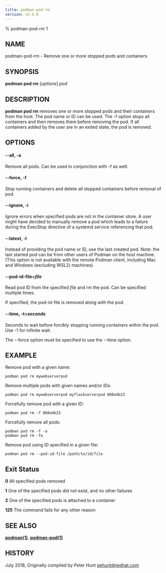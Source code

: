 ```yaml
---
title: podman-pod-rm
version: v5.5.0
---
```


% podman-pod-rm 1

## NAME
podman\-pod\-rm - Remove one or more stopped pods and containers

## SYNOPSIS
**podman pod rm** [*options*] *pod*

## DESCRIPTION
**podman pod rm** removes one or more stopped pods and their containers from the host.  The pod name or ID can be used. The \-f option stops all containers and then removes them before removing the pod. If all containers added by the user are in an exited state, the pod is removed.

## OPTIONS

#### **--all**, **-a**

Remove all pods.  Can be used in conjunction with \-f as well.

#### **--force**, **-f**

Stop running containers and delete all stopped containers before removal of pod.


[//]: # (BEGIN included file options/ignore.md)
#### **--ignore**, **-i**

Ignore errors when specified pods are not in the container store.  A user
might have decided to manually remove a pod which leads to a failure
during the ExecStop directive of a systemd service referencing that pod.

[//]: # (END   included file options/ignore.md)


[//]: # (BEGIN included file options/latest.md)
#### **--latest**, **-l**

Instead of providing the pod name or ID, use the last created pod.
Note: the last started pod can be from other users of Podman on the host machine.
(This option is not available with the remote Podman client, including Mac and Windows
(excluding WSL2) machines)

[//]: # (END   included file options/latest.md)


[//]: # (BEGIN included file options/pod-id-file.pod.md)
#### **--pod-id-file**=*file*

Read pod ID from the specified *file* and rm the pod. Can be specified multiple times.

[//]: # (END   included file options/pod-id-file.pod.md)
If specified, the pod-id-file is removed along with the pod.


[//]: # (BEGIN included file options/time.md)
#### **--time**, **-t**=*seconds*

Seconds to wait before forcibly stopping running containers within the pod.
Use -1 for infinite wait.

[//]: # (END   included file options/time.md)

The --force option must be specified to use the --time option.

## EXAMPLE

Remove pod with a given name:
```
podman pod rm mywebserverpod
```

Remove multiple pods with given names and/or IDs:
```
podman pod rm mywebserverpod myflaskserverpod 860a4b23
```

Forcefully remove pod with a given ID:
```
podman pod rm -f 860a4b23
```

Forcefully remove all pods:
```
podman pod rm -f -a
podman pod rm -fa
```

Remove pod using ID specified in a given file:
```
podman pod rm --pod-id-file /path/to/id/file
```

## Exit Status
  **0**   All specified pods removed

  **1**   One of the specified pods did not exist, and no other failures

  **2**   One of the specified pods is attached to a container

  **125** The command fails for any other reason

## SEE ALSO
**[podman(1)](podman.1.md)**, **[podman-pod(1)](podman-pod.1.md)**

## HISTORY
July 2018, Originally compiled by Peter Hunt <pehunt@redhat.com>
